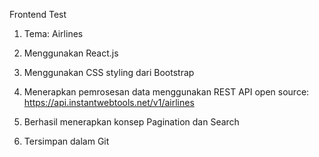 Frontend Test


1. Tema: Airlines

2. Menggunakan React.js

3. Menggunakan CSS styling dari Bootstrap

4. Menerapkan pemrosesan data menggunakan REST API open source: https://api.instantwebtools.net/v1/airlines

5. Berhasil menerapkan konsep Pagination dan Search

6. Tersimpan dalam Git
